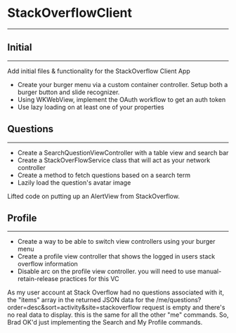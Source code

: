 # StackOverflowClient
---------------------

## Initial
----------
Add initial files & functionality for the StackOverflow Client App

* Create your burger menu via a custom container controller. Setup both a burger button and slide recognizer.
* Using WKWebView, implement the OAuth workflow to get an auth token
* Use lazy loading on at least one of your properties

## Questions
------------------------
* Create a SearchQuestionViewController with a table view and search bar
* Create a StackOverFlowService class that will act as your network controller
* Create a method to fetch questions based on a search term
* Lazily load the question's avatar image

Lifted code on putting up an AlertView from StackOverflow.

## Profile
----------
* Create a way to be able to switch view controllers using your burger menu
* Create a profile view controller that shows the logged in users stack overflow information
* Disable arc on the profile view controller. you will need to use manual-retain-release practices for this VC

As my user account at Stack Overflow had no questions associated with it, the "items" array in the returned JSON data for the /me/questions?order=desc&sort=activity&site=stackoverflow request is empty and there's no real data to display. this is the same for all the other "me" commands. So, Brad OK'd just implementing the Search and My Profile commands.
